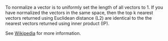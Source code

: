 <p>To normalize a vector is to uniformly set the length of all vectors to 1. If you have normalized the vectors in the same space, then the top k nearest vectors returned using Euclidean distance (L2) are identical to the the nearest vectors returned using inner product (IP).
</p>
<p>
See <a href="https://en.wikipedia.org/wiki/Unit_vector">Wikipedia</a> for more information.
</p>